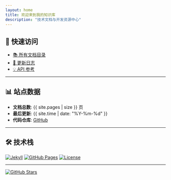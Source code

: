 ```yaml
---
layout: home
title: 欢迎来到我的知识库
description: "技术文档与开发资源中心"
---
```


## 🚀 快速访问

- [📚 所有文档目录](/_docs/)
- [🔄 更新日志](/_changelog/)
- [💡 API 参考](/_api/)

---

## 📊 站点数据

- **文档总数**: {{ site.pages | size }} 页
- **最后更新**: {{ site.time | date: "%Y-%m-%d" }}
- **代码仓库**: [GitHub](https://github.com/ljh938527/ljh938527.github.io)

---

## 🛠️ 技术栈

[![Jekyll](https://img.shields.io/badge/Jekyll-4.3.3-cc0000)](https://jekyllrb.com/)
[![GitHub Pages](https://img.shields.io/badge/Hosted_on-GitHub%20Pages-blue)](https://pages.github.com/)
[![License](https://img.shields.io/badge/License-MIT-green)](LICENSE)

---

[![GitHub Stars](https://img.shields.io/github/stars/ljh938527/ljh938527.github.io?style=social)](https://github.com/ljh938527/ljh938527.github.io)